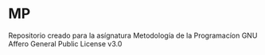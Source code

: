 # MP

Repositorio creado para la asígnatura Metodología de la Programacíon
GNU Affero General Public License v3.0
